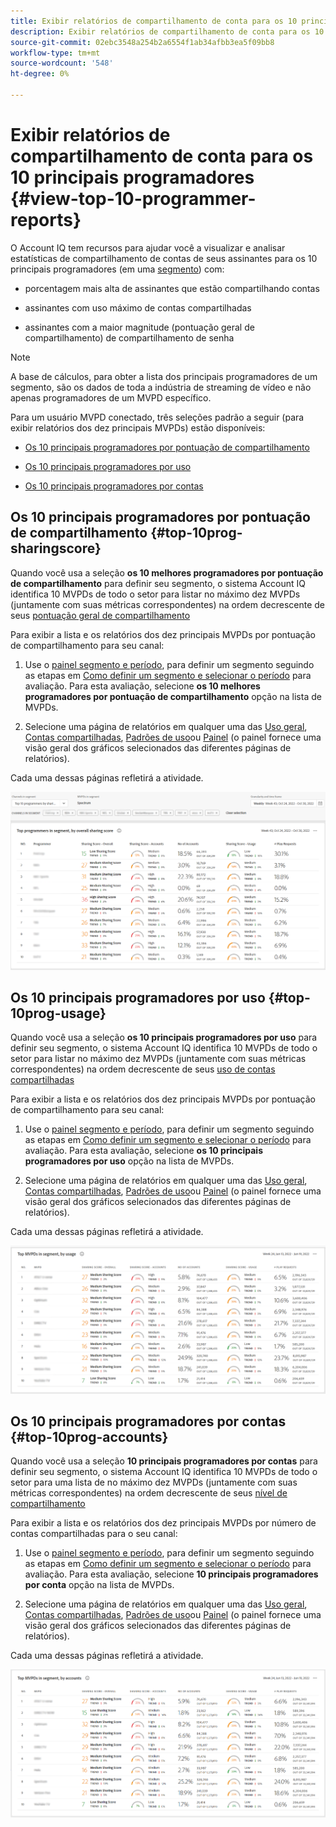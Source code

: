 ```yaml
---
title: Exibir relatórios de compartilhamento de conta para os 10 principais programadores
description: Exibir relatórios de compartilhamento de conta para os 10 principais programadores
source-git-commit: 02ebc3548a254b2a6554f1ab34afbb3ea5f09bb8
workflow-type: tm+mt
source-wordcount: '548'
ht-degree: 0%

---
```


# Exibir relatórios de compartilhamento de conta para os 10 principais programadores {#view-top-10-programmer-reports}

O Account IQ tem recursos para ajudar você a visualizar e analisar estatísticas de compartilhamento de contas de seus assinantes para os 10 principais programadores (em uma [segmento](/help/AccountIQ/product-concepts.md#segmet-def)) com:

* porcentagem mais alta de assinantes que estão compartilhando contas

* assinantes com uso máximo de contas compartilhadas

* assinantes com a maior magnitude (pontuação geral de compartilhamento) de compartilhamento de senha

>[!NOTE]
>
>A base de cálculos, para obter a lista dos principais programadores de um segmento, são os dados de toda a indústria de streaming de vídeo e não apenas programadores de um MVPD específico.

<!--
>[!NOTE]
>
>Only the MVPDs that have a minimum of 50,000 active subscriber accounts are considered to obtain these reports.
-->

Para um usuário MVPD conectado, três seleções padrão a seguir (para exibir relatórios dos dez principais MVPDs) estão disponíveis:

* [Os 10 principais programadores por pontuação de compartilhamento](#top-10prog-sharingscore)

* [Os 10 principais programadores por uso](#top-10prog-usage)

* [Os 10 principais programadores por contas](#top-10prog-accounts)

## Os 10 principais programadores por pontuação de compartilhamento {#top-10prog-sharingscore}

Quando você usa a seleção **os 10 melhores programadores por pontuação de compartilhamento** para definir seu segmento, o sistema Account IQ identifica 10 MVPDs de todo o setor para listar no máximo dez MVPDs (juntamente com suas métricas correspondentes) na ordem decrescente de seus [pontuação geral de compartilhamento](/help/AccountIQ/product-concepts.md#overall-sharing-score)

Para exibir a lista e os relatórios dos dez principais MVPDs por pontuação de compartilhamento para seu canal:

1. Use o [painel segmento e período](/help/AccountIQ/segments-timeframe.md), para definir um segmento seguindo as etapas em [Como definir um segmento e selecionar o período](/help/AccountIQ/howto-select-segment-timeframe.md) para avaliação. Para esta avaliação, selecione **os 10 melhores programadores por pontuação de compartilhamento** opção na lista de MVPDs.

1. Selecione uma página de relatórios em qualquer uma das [Uso geral](/help/AccountIQ/general-usage-reports.md), [Contas compartilhadas](/help/AccountIQ/shared-acc-reports.md), [Padrões de uso](/help/AccountIQ/usage-patterns.md)ou [Painel](/help/AccountIQ/dashboard.md) (o painel fornece uma visão geral dos gráficos selecionados das diferentes páginas de relatórios).

Cada uma dessas páginas refletirá a atividade.

![](assets/top-ten-prog-overallscore.png)

## Os 10 principais programadores por uso {#top-10prog-usage}

Quando você usa a seleção **os 10 principais programadores por uso** para definir seu segmento, o sistema Account IQ identifica 10 MVPDs de todo o setor para listar no máximo dez MVPDs (juntamente com suas métricas correspondentes) na ordem decrescente de seus [uso de contas compartilhadas](/help/AccountIQ/product-concepts.md)

Para exibir a lista e os relatórios dos dez principais MVPDs por pontuação de compartilhamento para seu canal:

1. Use o [painel segmento e período](/help/AccountIQ/segments-timeframe.md), para definir um segmento seguindo as etapas em [Como definir um segmento e selecionar o período](/help/AccountIQ/howto-select-segment-timeframe.md) para avaliação. Para esta avaliação, selecione **os 10 principais programadores por uso** opção na lista de MVPDs.

1. Selecione uma página de relatórios em qualquer uma das [Uso geral](/help/AccountIQ/general-usage-reports.md), [Contas compartilhadas](/help/AccountIQ/shared-acc-reports.md), [Padrões de uso](/help/AccountIQ/usage-patterns.md)ou [Painel](/help/AccountIQ/dashboard.md) (o painel fornece uma visão geral dos gráficos selecionados das diferentes páginas de relatórios).

Cada uma dessas páginas refletirá a atividade.

![](assets/top-ten-mvpds-usage.png)

## Os 10 principais programadores por contas {#top-10prog-accounts}

Quando você usa a seleção **10 principais programadores por contas** para definir seu segmento, o sistema Account IQ identifica 10 MVPDs de todo o setor para uma lista de no máximo dez MVPDs (juntamente com suas métricas correspondentes) na ordem decrescente de seus [nível de compartilhamento](/help/AccountIQ/product-concepts.md)

Para exibir a lista e os relatórios dos dez principais MVPDs por número de contas compartilhadas para o seu canal:

1. Use o [painel segmento e período](/help/AccountIQ/segments-timeframe.md), para definir um segmento seguindo as etapas em [Como definir um segmento e selecionar o período](/help/AccountIQ/howto-select-segment-timeframe.md) para avaliação. Para esta avaliação, selecione **10 principais programadores por conta** opção na lista de MVPDs.

1. Selecione uma página de relatórios em qualquer uma das [Uso geral](/help/AccountIQ/general-usage-reports.md), [Contas compartilhadas](/help/AccountIQ/shared-acc-reports.md), [Padrões de uso](/help/AccountIQ/usage-patterns.md)ou [Painel](/help/AccountIQ/dashboard.md) (o painel fornece uma visão geral dos gráficos selecionados das diferentes páginas de relatórios).

Cada uma dessas páginas refletirá a atividade.

![](assets/top-ten-mvpds-accounts.png)
